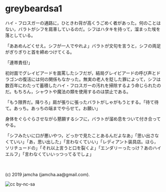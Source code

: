 

# greybeardsa1

ハイ・フロスガーの通路に，ひときわ背が高くうごめく者があった。何のことはない，バラトがシフを肩車しているのだ。シフはハタキを持って，溜まった埃を落としている。

「ああめんどくせえ。シフが一人でやれよ」バラトが文句を言うと，シフの両足がぎりぎりと首を締めつけてくる。

「連帯責任!」

初対面でグレイビアードを面罵したシフだが，結局グレイビアードの呼び声とドラゴンの復活には何の関係もなかった。無実の老人を貶した罪によって，シフは数百年にわたって蓄積したハイ・フロスガーの汚れを掃除するよう命じられたのだ。もちろん，シャウトや魔法の類を使用するのは禁止である。

「もう限界だ。降りろ」肩が張りに張ったバラトがしゃがもうとする。「待て待て。あっち。あっちの端までやらせて。お願い」

身体をぐらぐらさせながら懇願するシフに，バラトが溜め息をついて付き合ってやる。

「シフみたいに口が悪いやつ，どっかで見たことあるんだよなあ」「思い出さなくていい」「あ，思い出した」「言わなくていい」「レディアント装具店。ほら，ソリチュードの」「それ以上言うと口を裂くよ」「エンダリーったっけ？あのハイエルフ」「言わなくていいっつってるでしょ」

<br>
<br>
(c) 2019 jamcha (jamcha.aa@gmail.com).

![cc by-nc-sa](https://i.creativecommons.org/l/by-nc-sa/4.0/88x31.png)

